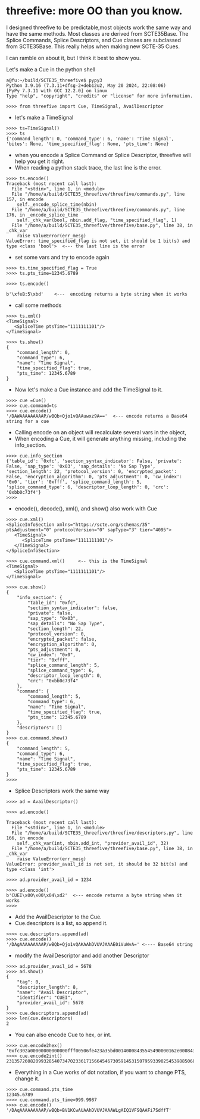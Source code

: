 # threefive: more OO than you know.

I designed threefive to be predictable,most objects work the same way and have the same methods. 
Most classes are derived from SCTE35Base. The Splice Commands, Splice Descriptors, and Cue classes are subclassed from SCTE35Base. 
This really helps when making new SCTE-35 Cues. 

I can ramble on about it, but I think it best to show you. 

Let's make a Cue in the python shell

```py3
a@fu:~/build/SCTE35_threefive$ pypy3
Python 3.9.16 (7.3.11+dfsg-2+deb12u2, May 20 2024, 22:08:06)
[PyPy 7.3.11 with GCC 12.2.0] on linux
Type "help", "copyright", "credits" or "license" for more information.

>>>> from threefive import Cue, TimeSignal, AvailDescriptor
```
* let's make a TimeSignal

```py3
>>>> ts=TimeSignal()
>>>> ts
{'command_length': 0, 'command_type': 6, 'name': 'Time Signal', 'bites': None, 'time_specified_flag': None, 'pts_time': None}

````
* when you encode a Splice Command or Splice Descriptor, threefive will help you get it right.
* When reading a python stack trace, the last line is the error.
```py3
>>>> ts.encode()
Traceback (most recent call last):
  File "<stdin>", line 1, in <module>
  File "/home/a/build/SCTE35_threefive/threefive/commands.py", line 157, in encode
    self._encode_splice_time(nbin)
  File "/home/a/build/SCTE35_threefive/threefive/commands.py", line 176, in _encode_splice_time
    self._chk_var(bool, nbin.add_flag, "time_specified_flag", 1)
  File "/home/a/build/SCTE35_threefive/threefive/base.py", line 38, in _chk_var
    raise ValueError(err_mesg)
ValueError: time_specified_flag is not set, it should be 1 bit(s) and type <class 'bool'>  <--- the last line is the error
```
* set some vars and try to encode again
```py3
>>>> ts.time_specified_flag = True
>>>> ts.pts_time=12345.6789  

>>>> ts.encode()

b'\xfeB:5\xbd'    <---  encoding returns a byte string when it works

```

* call some methods 
```py3
>>>> ts.xml()
<TimeSignal>
   <SpliceTime ptsTime="1111111101"/>
</TimeSignal>

>>>> ts.show()
{
    "command_length": 0,
    "command_type": 6,
    "name": "Time Signal",
    "time_specified_flag": true,
    "pts_time": 12345.6789
}
```
* Now let's make a Cue instance and add the TimeSignal to it.
```py3
>>>> cue =Cue()
>>>> cue.command=ts
>>>> cue.encode()
'/DAWAAAAAAAAAP/wBQb+Qjo1vQAAuwxz9A=='  <--- encode returns a Base64 string for a cue
```
* Calling encode on an object will recalculate several vars in the object, 
* When encoding a Cue, it will generate anything missing, including the info_section.
```py3
>>>> cue.info_section
{'table_id': '0xfc', 'section_syntax_indicator': False, 'private': False, 'sap_type': '0x03', 'sap_details': 'No Sap Type', 'section_length': 22, 'protocol_version': 0, 'encrypted_packet': False, 'encryption_algorithm': 0, 'pts_adjustment': 0, 'cw_index': '0x0', 'tier': '0xfff', 'splice_command_length': 5, 'splice_command_type': 6, 'descriptor_loop_length': 0, 'crc': '0xbb0c73f4'}
>>>> 
```
* encode(), decode(), xml(), and show() also work with Cue
```py3 
>>>> cue.xml()
<SpliceInfoSection xmlns="https://scte.org/schemas/35" ptsAdjustment="0" protocolVersion="0" sapType="3" tier="4095">
   <TimeSignal>
      <SpliceTime ptsTime="1111111101"/>
   </TimeSignal>
</SpliceInfoSection>

>>>> cue.command.xml()     <-- this is the TimeSignal
<TimeSignal>
   <SpliceTime ptsTime="1111111101"/>
</TimeSignal>

>>>> cue.show()
{
    "info_section": {
        "table_id": "0xfc",
        "section_syntax_indicator": false,
        "private": false,
        "sap_type": "0x03",
        "sap_details": "No Sap Type",
        "section_length": 22,
        "protocol_version": 0,
        "encrypted_packet": false,
        "encryption_algorithm": 0,
        "pts_adjustment": 0,
        "cw_index": "0x0",
        "tier": "0xfff",
        "splice_command_length": 5,
        "splice_command_type": 6,
        "descriptor_loop_length": 0,
        "crc": "0xbb0c73f4"
    },
    "command": {
        "command_length": 5,
        "command_type": 6,
        "name": "Time Signal",
        "time_specified_flag": true,
        "pts_time": 12345.6789
    },
    "descriptors": []
}
>>>> cue.command.show()
{
    "command_length": 5,
    "command_type": 6,
    "name": "Time Signal",
    "time_specified_flag": true,
    "pts_time": 12345.6789
}
>>>> 
```
* Splice Descriptors work the same way
```py3
>>>> ad = AvailDescriptor()

>>>> ad.encode()

Traceback (most recent call last):
  File "<stdin>", line 1, in <module>
  File "/home/a/build/SCTE35_threefive/threefive/descriptors.py", line 166, in encode
    self._chk_var(int, nbin.add_int, "provider_avail_id", 32)
  File "/home/a/build/SCTE35_threefive/threefive/base.py", line 38, in _chk_var
    raise ValueError(err_mesg)
ValueError: provider_avail_id is not set, it should be 32 bit(s) and type <class 'int'>

>>>> ad.provider_avail_id = 1234

>>>> ad.encode()
b'CUEI\x00\x00\x04\xd2'  <--- encode returns a byte string when it works
>>>> 

```
* Add the AvailDescriptor to the Cue. 
* Cue.descriptors is a list, so append it. 
```py3
>>>> cue.descriptors.append(ad)
>>>> cue.encode()
'/DAgAAAAAAAAAP/wBQb+Qjo1vQAKAAhDVUVJAAAE0iVuWvA=' <---- Base64 string
```
* modify the AvailDescriptor and add another Descriptor
```py3
>>>> ad.provider_avail_id = 5678
>>>> ad.show()
{
    "tag": 0,
    "descriptor_length": 8,
    "name": "Avail Descriptor",
    "identifier": "CUEI",
    "provider_avail_id": 5678
}
>>>> cue.descriptors.append(ad)
>>>> len(cue.descriptors)
2
```
* You can also encode Cue to hex, or int.
```py3
>>>> cue.encode2hex()
'0xfc302a00000000000000fff00506fe423a35bd00140008435545490000162e0008435545490000162e7cf13378'
>>>> cue.encode2int()
2313572608209932854073470233617156645467305914531507959339025453988506820473289879370790529590385607701508984
```
* Everything in a Cue works of dot notation, if you want to change PTS, change it.
```py3
>>>> cue.command.pts_time
12345.6789
>>>> cue.command.pts_time=999.9987
>>>> cue.encode()
'/DAqAAAAAAAAAP/wBQb+BV1KCwAUAAhDVUVJAAAWLgAIQ1VFSQAAFi7SdffT'
```
